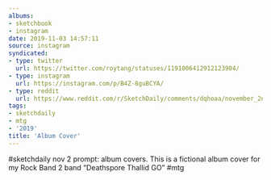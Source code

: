 ```yaml
---
albums:
- sketchbook
- instagram
date: 2019-11-03 14:57:11
source: instagram
syndicated:
- type: twitter
  url: https://twitter.com/roytang/statuses/1191006412912123904/
- type: instagram
  url: https://instagram.com/p/B4Z-8guBCYA/
- type: reddit
  url: https://www.reddit.com/r/SketchDaily/comments/dqhoaa/november_2nd_album_covers/f6czagu/
tags:
- sketchdaily
- mtg
- '2019'
title: 'Album Cover'
---
```


#sketchdaily nov 2 prompt: album covers. This is a fictional album cover for my Rock Band 2 band “Deathspore Thallid GO” #mtg